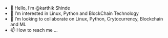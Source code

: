- 👋 Hello, I’m @karthik Shinde 
- 👀 I’m interested in Linux, Python and BlockChain Technology
- 💞️ I’m looking to collaborate on Linux, Python, Crytocurrency, Blockchain and ML
- 📫 How to reach me ...

<!---
karthikShinde1998/karthikShinde1998 is a ✨ special ✨ repository because its `README.md` (this file) appears on your GitHub profile.
You can click the Preview link to take a look at your changes.
--->
